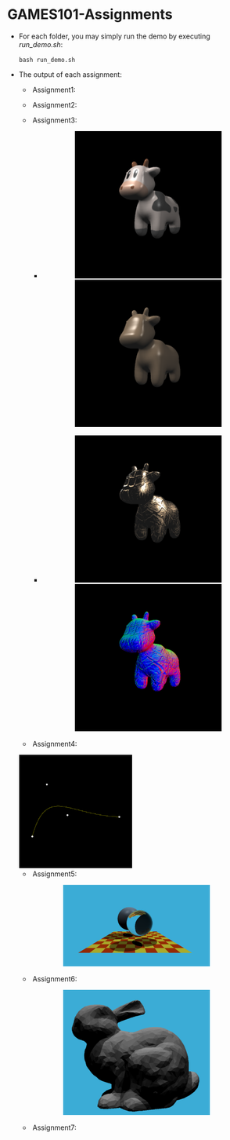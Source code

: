 # GAMES101-Assignments

- For each folder, you may simply run the demo by executing *run_demo.sh*:

    ```
    bash run_demo.sh
    ```

- The output of each assignment:
    - ​	Assignment1:

    - ​	Assignment2:

    - ​	Assignment3:
        - <p align="center">
            <img src=".\Assignment3\Code\output\texture.png" width="300"/>
            <img src=".\Assignment3\Code\output\phong.png" width="300"/>
            </p>
        
        - <p align="center">
            <img src=".\Assignment3\Code\output\displacement.png" width="300"/>
            <img src=".\Assignment3\Code\output\bump.png" width="300"/>
            </p>
        
    - ​	Assignment4:

    <img src="Assignment4\code\output\my_bezier_curve.png" style="zoom: 33%;" />

    - ​	Assignment5:

    <p align="center">
    <img src="fig/assignment5.png" width="300"/>
    </p>

    - ​	Assignment6:

    <p align="center">
    <img src="fig/assignment6.png" width="300"/>
    </p>

    - ​	Assignment7: